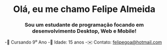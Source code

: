 <h1 align = "center"> Olá, eu me chamo Felipe Almeida </h1>
<h3 align = "center"> Sou um estudante de programação focando em desenvolvimento Desktop, Web e Mobile! </h3>

-📕 Cursando 9⁰ Ano
-📌 Idade: 15 anos
-✉️ Contato: felipegoa@hotmail.com
